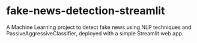 # fake-news-detection-streamlit
A Machine Learning project to detect fake news using NLP techniques and PassiveAggressiveClassifier, deployed with a simple Streamlit web app.
